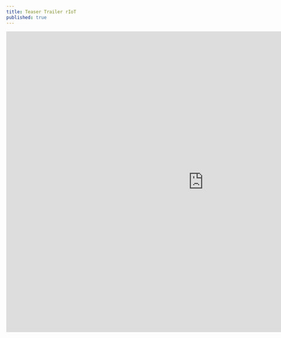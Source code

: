 ```yaml
---
title: Teaser Trailer rIoT
published: true
---
```


<iframe width="1050" height="800" src="https://www.youtube.com/embed/wSh4EdG_9MA" frameborder="0" allowfullscreen></iframe>
